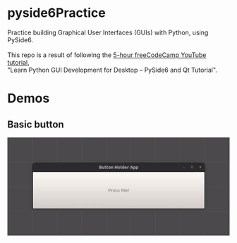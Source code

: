 # pyside6Practice
Practice building Graphical User Interfaces (GUIs) with Python, using PySide6.
\
\
This repo is a result of following the [5-hour freeCodeCamp YouTube tutorial](https://www.youtube.com/watch?v=Z1N9JzNax2k),
\
"Learn Python GUI Development for Desktop – PySide6 and Qt Tutorial".
# Demos
## Basic button
![](demos/1.buttons_example.gif)
<!-- <video src="demos/1.buttons_example.mp4" width="462" height="205" controls></video> -->

